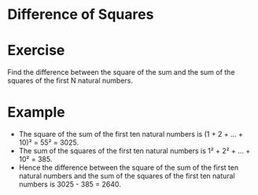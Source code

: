 # Difference of Squares

# Exercise

Find the difference between the square of the sum and the sum of the squares of the first N natural numbers.

# Example

* The square of the sum of the first ten natural numbers is (1 + 2 + ... + 10)² = 55² = 3025.
* The sum of the squares of the first ten natural numbers is 1² + 2² + ... + 10² = 385.
* Hence the difference between the square of the sum of the first ten natural numbers and the sum of the squares of the first ten natural numbers is 3025 - 385 = 2640.
